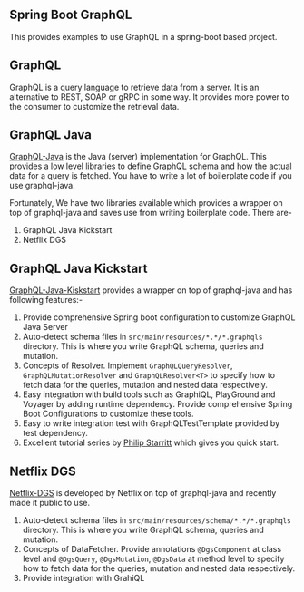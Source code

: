 ## Spring Boot GraphQL
This provides examples to use GraphQL in a spring-boot based project.

## GraphQL
GraphQL is a query language to retrieve data from a server. It is an alternative to REST, SOAP or gRPC in some way. It provides more power to the consumer to customize the retrieval data.
## GraphQL Java
[GraphQL-Java](https://www.graphql-java.com/) is the Java (server) implementation for GraphQL. This provides a low level libraries to define GraphQL schema and how the actual data for a query is fetched. You have to write a lot of boilerplate code if you use graphql-java. 

Fortunately, We have two libraries available which provides a wrapper on top of graphql-java and saves use from writing boilerplate code. There are-
1. GraphQL Java Kickstart
2. Netflix DGS

## GraphQL Java Kickstart
[GraphQL-Java-Kiskstart](https://github.com/graphql-java-kickstart) provides a wrapper on top of graphql-java and has following features:-
1. Provide comprehensive Spring boot configuration to customize GraphQL Java Server
2. Auto-detect schema files in `src/main/resources/*.*/*.graphqls` directory. This is where you write GraphQL schema, queries and mutation.
3. Concepts of Resolver. Implement `GraphQLQueryResolver`, `GraphQLMutationResolver` and `GraphQLResolver<T>` to specify how to fetch data for the queries, mutation and nested data respectively.   
4. Easy integration with build tools such as GraphiQL, PlayGround and Voyager by adding runtime dependency. Provide comprehensive Spring Boot Configurations to customize these tools.
5. Easy to write integration test with GraphQLTestTemplate provided by test dependency.
6. Excellent tutorial series by [Philip Starritt](https://github.com/philip-jvm) which gives you quick start. 

## Netflix DGS
[Netflix-DGS](https://netflix.github.io/dgs/) is developed by Netflix on top of graphql-java and recently made it public to use.
1. Auto-detect schema files in `src/main/resources/schema/*.*/*.graphqls` directory. This is where you write GraphQL schema, queries and mutation.
2. Concepts of DataFetcher. Provide annotations `@DgsComponent` at class level and `@DgsQuery`, `@DgsMutation`, `@DgsData` at method level to specify how to fetch data for the queries, mutation and nested data respectively.
3. Provide integration with GrahiQL
